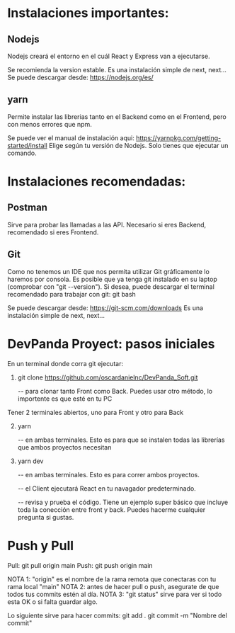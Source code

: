 # Instalaciones importantes:

## Nodejs

Nodejs creará el entorno en el cuál React y Express van a ejecutarse.

Se recomienda la version estable. Es una instalación simple de next, next...
Se puede descargar desde: https://nodejs.org/es/

## yarn

Permite instalar las librerias tanto en el Backend como en el Frontend, pero con menos errores que npm.

Se puede ver el manual de instalación aqui: https://yarnpkg.com/getting-started/install
Elige según tu versión de Nodejs. Solo tienes que ejecutar un comando.

# Instalaciones recomendadas:

## Postman

Sirve para probar las llamadas a las API. Necesario si eres Backend, recomendado si eres Frontend.

## Git

Como no tenemos un IDE que nos permita utilizar Git gráficamente lo haremos por consola.
Es posible que ya tenga git instalado en su laptop (comprobar con "git --version"). Si desea, puede descargar el terminal recomendado para trabajar con git: git bash

Se puede descargar desde: https://git-scm.com/downloads
Es una instalación simple de next, next...

# DevPanda Proyect: pasos iniciales

En un terminal donde corra git ejecutar:

1. git clone https://github.com/oscardanielnc/DevPanda_Soft.git

   -- para clonar tanto Front como Back. Puedes usar otro método, lo importente es que esté en tu PC

Tener 2 terminales abiertos, uno para Front y otro para Back

2. yarn

   -- en ambas terminales. Esto es para que se instalen todas las librerías que ambos proyectos necesitan

3. yarn dev

   -- en ambas terminales. Esto es para correr ambos proyectos.

   -- el Client ejecutará React en tu navagador predeterminado.

   -- revisa y prueba el código. Tiene un ejemplo super básico que incluye toda la conección entre front y back. Puedes hacerme cualquier pregunta si gustas.

# Push y Pull

Pull: git pull origin main
Push: git push origin main

NOTA 1: "origin" es el nombre de la rama remota que conectaras con tu rama local "main"
NOTA 2: antes de hacer pull o push, asegurate de que todos tus commits estén al día.
NOTA 3: "git status" sirve para ver si todo esta OK o si falta guardar algo.

Lo siguiente sirve para hacer commits:
git add .
git commit -m "Nombre del commit"
